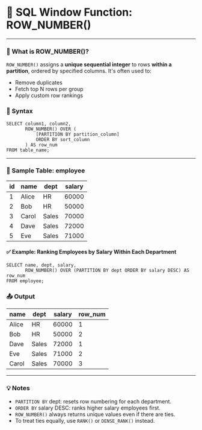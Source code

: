 # 🧮 SQL Window Function: ROW_NUMBER()

---
### 📘 What is ROW_NUMBER()?

`ROW_NUMBER()` assigns a **unique sequential integer** to rows **within a partition**, ordered by specified columns. It's often used to:
- Remove duplicates
- Fetch top N rows per group
- Apply custom row rankings

### 🧾 Syntax

```roomsql
SELECT column1, column2,
       ROW_NUMBER() OVER (
           [PARTITION BY partition_column]
           ORDER BY sort_column
       ) AS row_num
FROM table_name;
```
---
### 🧪 Sample Table: employee
| id | name  | dept  | salary |
| -- | ----- | ----- | ------ |
| 1  | Alice | HR    | 60000  |
| 2  | Bob   | HR    | 50000  |
| 3  | Carol | Sales | 70000  |
| 4  | Dave  | Sales | 72000  |
| 5  | Eve   | Sales | 71000  |
#### ✅ Example: Ranking Employees by Salary Within Each Department
```roomsql
SELECT name, dept, salary,
       ROW_NUMBER() OVER (PARTITION BY dept ORDER BY salary DESC) AS row_num
FROM employee;
```
### 📤 Output
| name  | dept  | salary | row\_num |
| ----- | ----- | ------ | -------- |
| Alice | HR    | 60000  | 1        |
| Bob   | HR    | 50000  | 2        |
| Dave  | Sales | 72000  | 1        |
| Eve   | Sales | 71000  | 2        |
| Carol | Sales | 70000  | 3        |
---
### 💡 Notes
* `PARTITION BY` dept: resets row numbering for each department.
* `ORDER BY` salary DESC: ranks higher salary employees first.
* `ROW_NUMBER()` always returns unique values even if there are ties.
* To treat ties equally, use `RANK()` or `DENSE_RANK()` instead.

